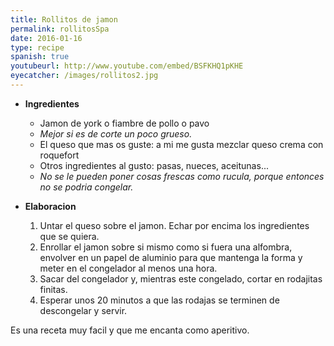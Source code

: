 ```yaml
---
title: Rollitos de jamon
permalink: rollitosSpa
date: 2016-01-16
type: recipe
spanish: true
youtubeurl: http://www.youtube.com/embed/BSFKHQ1pKHE
eyecatcher: /images/rollitos2.jpg
---
```


* **Ingredientes**
  * Jamon de york o fiambre de pollo o pavo
   - _Mejor si es de corte un poco grueso._
  * El queso que mas os guste: a mi me gusta mezclar queso crema con roquefort
  * Otros ingredientes al gusto: pasas, nueces, aceitunas...
   - _No se le pueden poner cosas frescas como rucula, porque entonces no se podria congelar._

* **Elaboracion**
  1. Untar el queso sobre el jamon. Echar por encima los ingredientes que se quiera. 
  2. Enrollar el jamon sobre si mismo como si fuera una alfombra, envolver en un papel de aluminio para que mantenga la forma y meter en el congelador al menos una hora. 
  3. Sacar del congelador y, mientras este congelado, cortar en rodajitas finitas. 
  4. Esperar unos 20 minutos a que las rodajas se terminen de descongelar y servir. 

Es una receta muy facil y que me encanta como aperitivo. 
